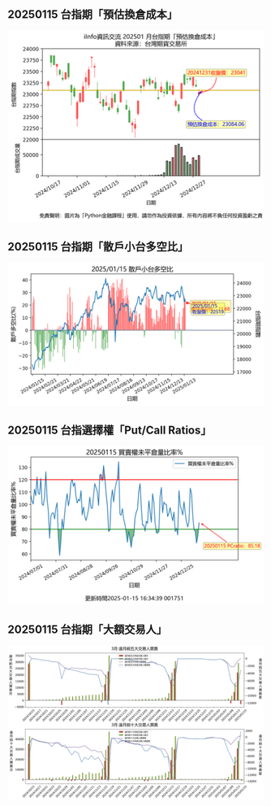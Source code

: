 ## 20250115 台指期「預估換倉成本」
![](images/txfcost.png)

## 20250115 台指期「散戶小台多空比」
![](images/bbiri.png)

## 20250115 台指選擇權「Put/Call Ratios」
![](images/pcratio.png)

## 20250115 台指期「大額交易人」
![](images/blocktrade.png)

